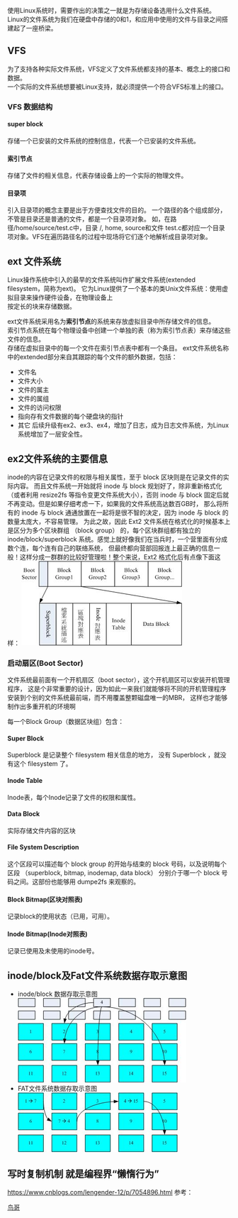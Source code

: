 使用Linux系统时，需要作出的决策之一就是为存储设备选用什么文件系统。
Linux的文件系统为我们在硬盘中存储的0和1，和应用中使用的文件与目录之间搭建起了一座桥梁。  


## VFS
为了支持各种实际文件系统，VFS定义了文件系统都支持的基本、概念上的接口和数据。  
一个实际的文件系统想要被Linux支持，就必须提供一个符合VFS标准上的接口。

### VFS 数据结构

#### super block

存储一个已安装的文件系统的控制信息，代表一个已安装的文件系统。

#### 索引节点
存储了文件的相关信息，代表存储设备上的一个实际的物理文件。

#### 目录项
引入目录项的概念主要是出于方便查找文件的目的。
一个路径的各个组成部分，不管是目录还是普通的文件，都是一个目录项对象。
如，在路径/home/source/test.c中，目录 /, home, source和文件 test.c都对应一个目录项对象。VFS在遍历路径名的过程中现场将它们逐个地解析成目录项对象。


## ext 文件系统
Linux操作系统中引入的最早的文件系统叫作扩展文件系统(extended filesystem，简称为ext)。
它为Linux提供了一个基本的类Unix文件系统：使用虚拟目录来操作硬件设备，在物理设备上  
按定长的块来存储数据。

ext文件系统采用名为**索引节点**的系统来存放虚拟目录中所存储文件的信息。  
索引节点系统在每个物理设备中创建一个单独的表（称为索引节点表）来存储这些文件的信息。  
存储在虚拟目录中的每一个文件在索引节点表中都有一个条目。
ext文件系统名称中的extended部分来自其跟踪的每个文件的额外数据，包括：
* 文件名
* 文件大小
* 文件的属主
* 文件的属组
* 文件的访问权限
* 指向存有文件数据的每个硬盘块的指针
* 其它
后续升级有ex2、ex3、ex4，增加了日志，成为日志文件系统，为Linux系统增加了一层安全性。


## ex2文件系统的主要信息

inode的内容在记录文件的权限与相关属性，至于 block 区块则是在记录文件的实际内容。 而且文件系统一开始就将 inode 与 block 规划好了，除非重新格式化（或者利用 resize2fs 等指令变更文件系统大小），否则 inode 与 block 固定后就不再变动。但是如果仔细考虑一下，如果我的文件系统高达数百GB时， 那么将所有的 inode 与 block 通通放置在一起将是很不智的决定，因为 inode 与 block 的数量太庞大，不容易管理。
为此之故，因此 Ext2 文件系统在格式化的时候基本上是区分为多个区块群组 （block group） 的，每个区块群组都有独立的 inode/block/superblock 系统。感觉上就好像我们在当兵时，一个营里面有分成数个连，每个连有自己的联络系统， 但最终都向营部回报连上最正确的信息一般！这样分成一群群的比较好管理啦！整个来说，Ext2 格式化后有点像下面这样：
![](images/ext2_filesystem.jpg)


### 启动扇区(Boot Sector)
文件系统最前面有一个开机扇区（boot sector），这个开机扇区可以安装开机管理程序， 这是个非常重要的设计，因为如此一来我们就能够将不同的开机管理程序安装到个别的文件系统最前端，而不用覆盖整颗磁盘唯一的MBR， 这样也才能够制作出多重开机的环境啊


每一个Block Group（数据区块组）包含：
#### Super Block
Superblock 是记录整个 filesystem 相关信息的地方， 没有 Superblock ，就没有这个 filesystem 了。
#### Inode Table
Inode表，每个Inode记录了文件的权限和属性。

#### Data Block
实际存储文件内容的区块

#### File System Description

这个区段可以描述每个 block group 的开始与结束的 block 号码，以及说明每个区段 （superblock, bitmap, inodemap, data block） 分别介于哪一个 block 号码之间。这部份也能够用 dumpe2fs 来观察的。


#### Block Bitmap(区块对照表)
记录block的使用状态（已用，可用）。

#### Inode Bitmap(Inode对照表)
记录已使用及未使用的inode号。


## inode/block及Fat文件系统数据存取示意图
* inode/block 数据存取示意图
![](images/filesystem-1.jpg)
* FAT文件系统数据存取示意图
![](images/filesystem-2.jpg)


## 写时复制机制 就是编程界“懒惰行为”
https://www.cnblogs.com/lengender-12/p/7054896.html
参考：

[鸟哥](https://wizardforcel.gitbooks.io/vbird-linux-basic-4e/content/59.html)


